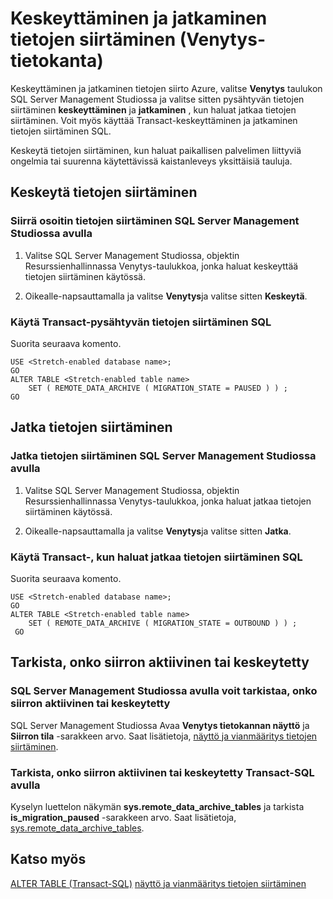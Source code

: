 <properties
    pageTitle="Keskeyttäminen ja jatkaminen tietojen siirtäminen (Venytys-tietokanta) | Microsoft Azure"
    description="Opettele keskeyttäminen ja jatkaminen Azure tietojen siirto."
    services="sql-server-stretch-database"
    documentationCenter=""
    authors="douglaslMS"
    manager="jhubbard"
    editor=""/>

<tags
    ms.service="sql-server-stretch-database"
    ms.workload="data-management"
    ms.tgt_pltfrm="na"
    ms.devlang="na"
    ms.topic="article"
    ms.date="06/14/2016"
    ms.author="douglasl"/>

# <a name="pause-and-resume-data-migration-stretch-database"></a>Keskeyttäminen ja jatkaminen tietojen siirtäminen (Venytys-tietokanta)

Keskeyttäminen ja jatkaminen tietojen siirto Azure, valitse **Venytys** taulukon SQL Server Management Studiossa ja valitse sitten pysähtyvän tietojen siirtäminen **keskeyttäminen** ja **jatkaminen** , kun haluat jatkaa tietojen siirtäminen. Voit myös käyttää Transact\-keskeyttäminen ja jatkaminen tietojen siirtäminen SQL.

Keskeytä tietojen siirtäminen, kun haluat paikallisen palvelimen liittyviä ongelmia tai suurenna käytettävissä kaistanleveys yksittäisiä tauluja.

## <a name="pause-data-migration"></a>Keskeytä tietojen siirtäminen

### <a name="use-sql-server-management-studio-to-pause-data-migration"></a>Siirrä osoitin tietojen siirtäminen SQL Server Management Studiossa avulla

1.  Valitse SQL Server Management Studiossa, objektin Resurssienhallinnassa Venytys\-taulukkoa, jonka haluat keskeyttää tietojen siirtäminen käytössä.

2.  Oikealle\-napsauttamalla ja valitse **Venytys**ja valitse sitten **Keskeytä**.

### <a name="use-transact-sql-to-pause-data-migration"></a>Käytä Transact\-pysähtyvän tietojen siirtäminen SQL
Suorita seuraava komento.

```tsql
USE <Stretch-enabled database name>;
GO
ALTER TABLE <Stretch-enabled table name>  
    SET ( REMOTE_DATA_ARCHIVE ( MIGRATION_STATE = PAUSED ) ) ;  
GO
```

## <a name="resume-data-migration"></a>Jatka tietojen siirtäminen

### <a name="use-sql-server-management-studio-to-resume-data-migration"></a>Jatka tietojen siirtäminen SQL Server Management Studiossa avulla

1.  Valitse SQL Server Management Studiossa, objektin Resurssienhallinnassa Venytys\-taulukkoa, jonka haluat jatkaa tietojen siirtäminen käytössä.

2.  Oikealle\-napsauttamalla ja valitse **Venytys**ja valitse sitten **Jatka**.

### <a name="use-transact-sql-to-resume-data-migration"></a>Käytä Transact\-, kun haluat jatkaa tietojen siirtäminen SQL
Suorita seuraava komento.

```tsql
USE <Stretch-enabled database name>;
GO
ALTER TABLE <Stretch-enabled table name>   
    SET ( REMOTE_DATA_ARCHIVE ( MIGRATION_STATE = OUTBOUND ) ) ;  
 GO
```

## <a name="check-whether-migration-is-active-or-paused"></a>Tarkista, onko siirron aktiivinen tai keskeytetty

### <a name="use-sql-server-management-studio-to-check-whether-migration-is-active-or-paused"></a>SQL Server Management Studiossa avulla voit tarkistaa, onko siirron aktiivinen tai keskeytetty
SQL Server Management Studiossa Avaa **Venytys tietokannan näyttö** ja **Siirron tila** -sarakkeen arvo. Saat lisätietoja, [näyttö ja vianmääritys tietojen siirtäminen](sql-server-stretch-database-monitor.md).

### <a name="use-transact-sql-to-check-whether-migration-is-active-or-paused"></a>Tarkista, onko siirron aktiivinen tai keskeytetty Transact-SQL avulla
Kyselyn luettelon näkymän **sys.remote_data_archive_tables** ja tarkista **is_migration_paused** -sarakkeen arvo. Saat lisätietoja, [sys.remote_data_archive_tables](https://msdn.microsoft.com/library/dn935003.aspx).

## <a name="see-also"></a>Katso myös

[ALTER TABLE (Transact-SQL)](https://msdn.microsoft.com/library/ms190273.aspx)
[näyttö ja vianmääritys tietojen siirtäminen](sql-server-stretch-database-monitor.md)
